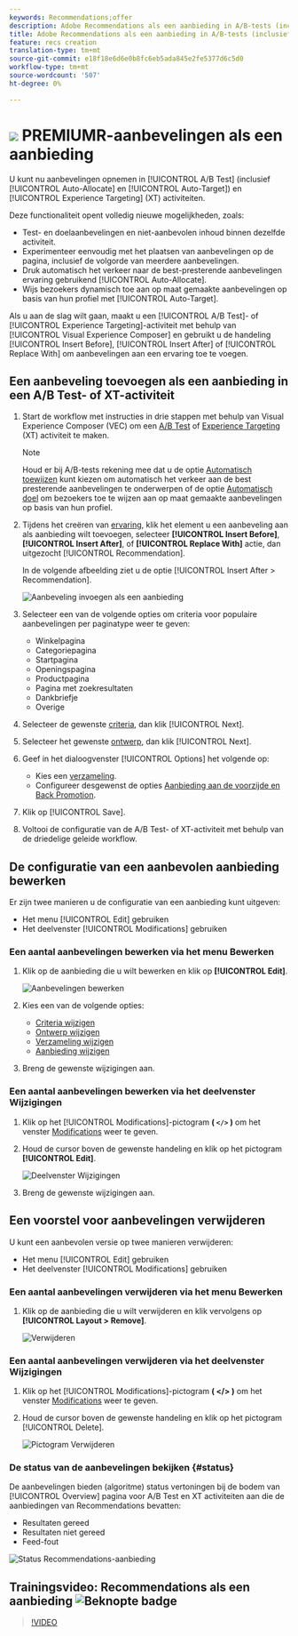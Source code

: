 ```yaml
---
keywords: Recommendations;offer
description: Adobe Recommendations als een aanbieding in A/B-tests (inclusief automatisch toewijzen en automatisch richten) en Experience Targeting (XT)-activiteiten
title: Adobe Recommendations als een aanbieding in A/B-tests (inclusief automatisch toewijzen en automatisch richten) en Experience Targeting (XT)-activiteiten
feature: recs creation
translation-type: tm+mt
source-git-commit: e18f18e6d6e0b8fc6eb5ada845e2fe5377d6c5d0
workflow-type: tm+mt
source-wordcount: '507'
ht-degree: 0%

---
```



# ![](/help/assets/premium.png) PREMIUMR-aanbevelingen als een aanbieding

U kunt nu aanbevelingen opnemen in [!UICONTROL A/B Test] (inclusief [!UICONTROL Auto-Allocate] en [!UICONTROL Auto-Target]) en [!UICONTROL Experience Targeting] (XT) activiteiten.

Deze functionaliteit opent volledig nieuwe mogelijkheden, zoals:

* Test- en doelaanbevelingen en niet-aanbevolen inhoud binnen dezelfde activiteit.
* Experimenteer eenvoudig met het plaatsen van aanbevelingen op de pagina, inclusief de volgorde van meerdere aanbevelingen.
* Druk automatisch het verkeer naar de best-presterende aanbevelingen ervaring gebruikend [!UICONTROL Auto-Allocate].
* Wijs bezoekers dynamisch toe aan op maat gemaakte aanbevelingen op basis van hun profiel met [!UICONTROL Auto-Target].

Als u aan de slag wilt gaan, maakt u een [!UICONTROL A/B Test]- of [!UICONTROL Experience Targeting]-activiteit met behulp van [!UICONTROL Visual Experience Composer] en gebruikt u de handeling [!UICONTROL Insert Before], [!UICONTROL Insert After] of [!UICONTROL Replace With] om aanbevelingen aan een ervaring toe te voegen.

## Een aanbeveling toevoegen als een aanbieding in een A/B Test- of XT-activiteit

1. Start de workflow met instructies in drie stappen met behulp van Visual Experience Composer (VEC) om een [A/B Test](/help/c-activities/t-test-ab/t-test-create-ab/test-create-ab.md) of [Experience Targeting](/help/c-activities/t-experience-target/t-xt-create/xt-create.md) (XT) activiteit te maken.

   >[!NOTE]
   >
   >Houd er bij A/B-tests rekening mee dat u de optie [Automatisch toewijzen](/help/c-activities/automated-traffic-allocation/automated-traffic-allocation.md) kunt kiezen om automatisch het verkeer aan de best presterende aanbevelingen te onderwerpen of de optie [Automatisch doel](/help/c-activities/auto-target/auto-target-to-optimize.md) om bezoekers toe te wijzen aan op maat gemaakte aanbevelingen op basis van hun profiel.

1. Tijdens het creëren van [ervaring](/help/c-experiences/c-visual-experience-composer/viztarget-options.md), klik het element u een aanbeveling aan als aanbieding wilt toevoegen, selecteer **[!UICONTROL Insert Before]**, **[!UICONTROL Insert After]**, of **[!UICONTROL Replace With]** actie, dan uitgezocht [!UICONTROL Recommendation].

   In de volgende afbeelding ziet u de optie [!UICONTROL Insert After > Recommendation].

   ![Aanbeveling invoegen als een aanbieding](/help/c-recommendations/assets/replace-after-recommendations.png)

1. Selecteer een van de volgende opties om criteria voor populaire aanbevelingen per paginatype weer te geven:

   * Winkelpagina
   * Categoriepagina
   * Startpagina
   * Openingspagina
   * Productpagina
   * Pagina met zoekresultaten
   * Dankbriefje
   * Overige

1. Selecteer de gewenste [criteria](/help/c-recommendations/c-algorithms/algorithms.md), dan klik [!UICONTROL Next].
1. Selecteer het gewenste [ontwerp](/help/c-recommendations/c-design-overview/design-overview.md), dan klik [!UICONTROL Next].
1. Geef in het dialoogvenster [!UICONTROL Options] het volgende op:

   * Kies een [verzameling](/help/c-recommendations/c-products/collections.md).
   * Configureer desgewenst de opties [Aanbieding aan de voorzijde en Back Promotion](/help/c-recommendations/t-create-recs-activity/adding-promotions.md).

1. Klik op [!UICONTROL Save].
1. Voltooi de configuratie van de A/B Test- of XT-activiteit met behulp van de driedelige geleide workflow.

## De configuratie van een aanbevolen aanbieding bewerken

Er zijn twee manieren u de configuratie van een aanbieding kunt uitgeven:

* Het menu [!UICONTROL Edit] gebruiken
* Het deelvenster [!UICONTROL Modifications] gebruiken

### Een aantal aanbevelingen bewerken via het menu Bewerken

1. Klik op de aanbieding die u wilt bewerken en klik op **[!UICONTROL Edit]**.

   ![Aanbevelingen bewerken](/help/c-recommendations/assets/recs-offer-edit.png)

1. Kies een van de volgende opties:

   * [Criteria wijzigen](/help/c-recommendations/c-algorithms/algorithms.md)
   * [Ontwerp wijzigen](/help/c-recommendations/c-design-overview/design-overview.md)
   * [Verzameling wijzigen](/help/c-recommendations/c-products/collections.md)
   * [Aanbieding wijzigen](/help/c-recommendations/t-create-recs-activity/adding-promotions.md)

1. Breng de gewenste wijzigingen aan.

### Een aantal aanbevelingen bewerken via het deelvenster Wijzigingen

1. Klik op het [!UICONTROL Modifications]-pictogram **( `</>` )** om het venster [Modifications](/help/c-experiences/c-visual-experience-composer/c-vec-code-editor/vec-code-editor.md) weer te geven.
1. Houd de cursor boven de gewenste handeling en klik op het pictogram **[!UICONTROL Edit]**.

   ![Deelvenster Wijzigingen](/help/c-recommendations/assets/recs-offer-modifications.png)

1. Breng de gewenste wijzigingen aan.

## Een voorstel voor aanbevelingen verwijderen

U kunt een aanbevolen versie op twee manieren verwijderen:

* Het menu [!UICONTROL Edit] gebruiken
* Het deelvenster [!UICONTROL Modifications] gebruiken

### Een aantal aanbevelingen verwijderen via het menu Bewerken

1. Klik op de aanbieding die u wilt verwijderen en klik vervolgens op **[!UICONTROL Layout > Remove]**.

   ![Verwijderen](/help/c-recommendations/assets/recs-offer-remove.png)

### Een aantal aanbevelingen verwijderen via het deelvenster Wijzigingen

1. Klik op het [!UICONTROL Modifications]-pictogram **( &lt;/> )** om het venster [Modifications](/help/c-experiences/c-visual-experience-composer/c-vec-code-editor/vec-code-editor.md) weer te geven.
1. Houd de cursor boven de gewenste handeling en klik op het pictogram [!UICONTROL Delete].

   ![Pictogram Verwijderen](/help/c-recommendations/assets/recs-offer-delete.png)

### De status van de aanbevelingen bekijken {#status}

De aanbevelingen bieden (algoritme) status vertoningen bij de bodem van [!UICONTROL Overview] pagina voor A/B Test en XT activiteiten aan die de aanbiedingen van Recommendations bevatten:

* Resultaten gereed
* Resultaten niet gereed
* Feed-fout

![Status Recommendations-aanbieding](/help/c-recommendations/assets/recs-offer-status.png)

## Trainingsvideo: Recommendations als een aanbieding ![Beknopte badge](/help/assets/overview.png)

>[!VIDEO](https://video.tv.adobe.com/v/28878)